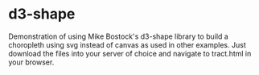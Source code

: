 # d3-shape
Demonstration of using Mike Bostock's d3-shape library to build a choropleth using svg instead of canvas as used in other examples. Just download the files into your server of choice and navigate to tract.html in your browser.
